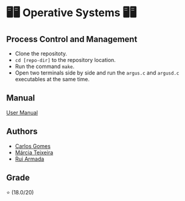 # 🖥️🖥️ Operative Systems 🖥️🖥️

## Process Control and Management

* Clone the repositoty.
* `cd [repo-dir]` to the repository location.
* Run the command `make`.
* Open two terminals side by side and run the `argus.c` and `argusd.c` executables at the same time.

## Manual
[User Manual](/manual/)

## Authors
* [Carlos Gomes](https://github.com/CGDEX)
* [Márcia Teixeira](https://github.com/teixeiramarcia)
* [Rui Armada](https://github.com/RuiArmada)

## Grade
⭐ (18.0/20)
